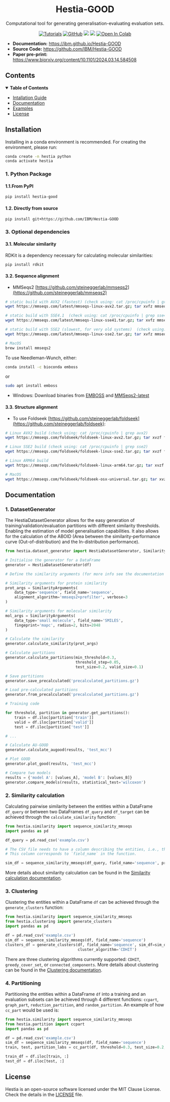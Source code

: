 <div align="center">
  <h1>Hestia-GOOD</h1>

  <p>Computational tool for generating generalisation-evaluating evaluation sets.</p>
  
  <a href="https://ibm.github.io/Hestia-GOOD/"><img alt="Tutorials" src="https://img.shields.io/badge/docs-tutorials-green" /></a>
  <a href="https://github.com/IBM/Hestia-GOOD/blob/main/LICENSE"><img alt="GitHub" src="https://img.shields.io/github/license/IBM/Hestia-GOOD" /></a>
  <a href="https://pypi.org/project/hestia-good/"><img src="https://img.shields.io/pypi/v/hestia-good" /></a>
  <a href="https://pypi.org/project/hestia-good/"><img src="https://img.shields.io/pypi/dm/hestia-good" /></a>
  <a target="_blank" href="https://colab.research.google.com/github/IBM/Hestia-GOOD/blob/main/examples/tutorial_1.ipynb">
    <img src="https://colab.research.google.com/assets/colab-badge.svg" alt="Open In Colab"/>
  </a>
</div>

- **Documentation:**  <a href="https://ibm.github.io/Hestia-GOOD/" target="_blank">https://ibm.github.io/Hestia-GOOD</a>
- **Source Code:** <a href="https://github.com/IBM/Hestia-GOOD" target="_blank">https://github.com/IBM/Hestia-GOOD</a>
- **Paper pre-print:** <a href="https://www.biorxiv.org/content/10.1101/2024.03.14.584508" target="_blank">https://www.biorxiv.org/content/10.1101/2024.03.14.584508</a>

## Contents

<details open markdown="1"><summary><b>Table of Contents</b></summary>

- [Intallation Guide](#installation)
- [Documentation](#documentation)
- [Examples](#examples)
- [License](#license)
 </details>


 ## Installation <a name="installation"></a>

Installing in a conda environment is recommended. For creating the environment, please run:

```bash
conda create -n hestia python
conda activate hestia
```

### 1. Python Package

#### 1.1.From PyPI


```bash
pip install hestia-good
```

#### 1.2. Directly from source

```bash
pip install git+https://github.com/IBM/Hestia-GOOD
```

### 3. Optional dependencies

#### 3.1. Molecular similarity

RDKit is a dependency necessary for calculating molecular similarities:

```bash
pip install rdkit
```

#### 3.2. Sequence alignment

  - MMSeqs2 [https://github.com/steineggerlab/mmseqs2](https://github.com/steineggerlab/mmseqs2)
  ```bash
  # static build with AVX2 (fastest) (check using: cat /proc/cpuinfo | grep avx2)
  wget https://mmseqs.com/latest/mmseqs-linux-avx2.tar.gz; tar xvfz mmseqs-linux-avx2.tar.gz; export PATH=$(pwd)/mmseqs/bin/:$PATH

  # static build with SSE4.1  (check using: cat /proc/cpuinfo | grep sse4)
  wget https://mmseqs.com/latest/mmseqs-linux-sse41.tar.gz; tar xvfz mmseqs-linux-sse41.tar.gz; export PATH=$(pwd)/mmseqs/bin/:$PATH

  # static build with SSE2 (slowest, for very old systems)  (check using: cat /proc/cpuinfo | grep sse2)
  wget https://mmseqs.com/latest/mmseqs-linux-sse2.tar.gz; tar xvfz mmseqs-linux-sse2.tar.gz; export PATH=$(pwd)/mmseqs/bin/:$PATH

  # MacOS
  brew install mmseqs2  
  ```

  To use Needleman-Wunch, either:

  ```bash
  conda install -c bioconda emboss
  ```
  or

  ```bash
  sudo apt install emboss
  ```


- Windows: Download binaries from [EMBOSS](https://emboss.sourceforge.net/download/) and [MMSeqs2-latest](https://mmseqs.com/latest/mmseqs-win64.zip)


#### 3.3. Structure alignment 

  - To use Foldseek [https://github.com/steineggerlab/foldseek](https://github.com/steineggerlab/foldseek):

  ```bash
  # Linux AVX2 build (check using: cat /proc/cpuinfo | grep avx2)
  wget https://mmseqs.com/foldseek/foldseek-linux-avx2.tar.gz; tar xvzf foldseek-linux-avx2.tar.gz; export PATH=$(pwd)/foldseek/bin/:$PATH

  # Linux SSE2 build (check using: cat /proc/cpuinfo | grep sse2)
  wget https://mmseqs.com/foldseek/foldseek-linux-sse2.tar.gz; tar xvzf foldseek-linux-sse2.tar.gz; export PATH=$(pwd)/foldseek/bin/:$PATH

  # Linux ARM64 build
  wget https://mmseqs.com/foldseek/foldseek-linux-arm64.tar.gz; tar xvzf foldseek-linux-arm64.tar.gz; export PATH=$(pwd)/foldseek/bin/:$PATH

  # MacOS
  wget https://mmseqs.com/foldseek/foldseek-osx-universal.tar.gz; tar xvzf foldseek-osx-universal.tar.gz; export PATH=$(pwd)/foldseek/bin/:$PATH
  ```


## Documentation <a name="documentation"></a>

### 1. DatasetGenerator

The HestiaDatasetGenerator allows for the easy generation of training/validation/evaluation partitions with different similarity thresholds. Enabling the estimation of model generalisation capabilities. It also allows for the calculation of the ABOID (Area between the similarity-performance curve (Out-of-distribution) and the In-distribution performance).

```python
from hestia.dataset_generator import HestiaDatasetGenerator, SimilarityArguments

# Initialise the generator for a DataFrame
generator = HestiaDatasetGenerator(df)

# Define the similarity arguments (for more info see the documentation page https://ibm.github.io/Hestia-OOD/datasetgenerator)

# Similarity arguments for protein similarity
prot_args = SimilarityArguments(
    data_type='sequence', field_name='sequence',
    alignment_algorithm='mmseqs2+prefilter', verbose=3
)

# Similarity arguments for molecular similarity
mol_args = SimilarityArguments(
    data_type='small molecule', field_name='SMILES',
    fingeprint='mapc', radius=2, bits=2048
)

# Calculate the similarity
generator.calculate_similarity(prot_args)

# Calculate partitions
generator.calculate_partitions(min_threshold=0.3,
                               threshold_step=0.05,
                               test_size=0.2, valid_size=0.1)

# Save partitions
generator.save_precalculated('precalculated_partitions.gz')

# Load pre-calculated partitions
generator.from_precalculated('precalculated_partitions.gz')

# Training code

for threshold, partition in generator.get_partitions():
    train = df.iloc[partition['train']]
    valid = df.iloc[partition['valid']]
    test = df.iloc[partition['test']]

# ...

# Calculate AU-GOOD
generator.calculate_augood(results, 'test_mcc')

# Plot GOOD
generator.plot_good(results, 'test_mcc')

# Compare two models
results = {'model A': [values_A], 'model B': [values_B]}
generator.compare_models(results, statistical_test='wilcoxon')
```

### 2. Similarity calculation

Calculating pairwise similarity between the entities within a DataFrame `df_query` or between two DataFrames `df_query` and `df_target` can be achieved through the `calculate_similarity` function:

```python
from hestia.similarity import sequence_similarity_mmseqs
import pandas as pd

df_query = pd.read_csv('example.csv')

# The CSV file needs to have a column describing the entities, i.e., their sequence, their SMILES, or a path to their PDB structure.
# This column corresponds to `field_name` in the function.

sim_df = sequence_similarity_mmseqs(df_query, field_name='sequence', prefilter=True)
```

More details about similarity calculation can be found in the [Similarity calculation documentation](https://ibm.github.io/Hestia-OOD/similarity/).

### 3. Clustering

Clustering the entities within a DataFrame `df` can be achieved through the `generate_clusters` function:

```python
from hestia.similarity import sequence_similarity_mmseqs
from hestia.clustering import generate_clusters
import pandas as pd

df = pd.read_csv('example.csv')
sim_df = sequence_similarity_mmseqs(df, field_name='sequence')
clusters_df = generate_clusters(df, field_name='sequence', sim_df=sim_df,
                                cluster_algorithm='CDHIT')
```

There are three clustering algorithms currently supported: `CDHIT`, `greedy_cover_set`, or `connected_components`. More details about clustering can be found in the [Clustering documentation](https://ibm.github.io/Hestia-OOD/clustering/).


### 4. Partitioning

Partitioning the entities within a DataFrame `df` into a training and an evaluation subsets can be achieved through 4 different functions: `ccpart`, `graph_part`, `reduction_partition`, and `random_partition`. An example of how `cc_part` would be used is:

```python
from hestia.similarity import sequence_similarity_mmseqs
from hestia.partition import ccpart
import pandas as pd

df = pd.read_csv('example.csv')
sim_df = sequence_similarity_mmseqs(df, field_name='sequence')
train, test, partition_labs = cc_part(df, threshold=0.3, test_size=0.2, sim_df=sim_df)

train_df = df.iloc[train, :]
test_df = df.iloc[test, :]
```

License <a name="license"></a>
-------
Hestia is an open-source software licensed under the MIT Clause License. Check the details in the [LICENSE](https://github.com/IBM/Hestia/blob/master/LICENSE) file.

